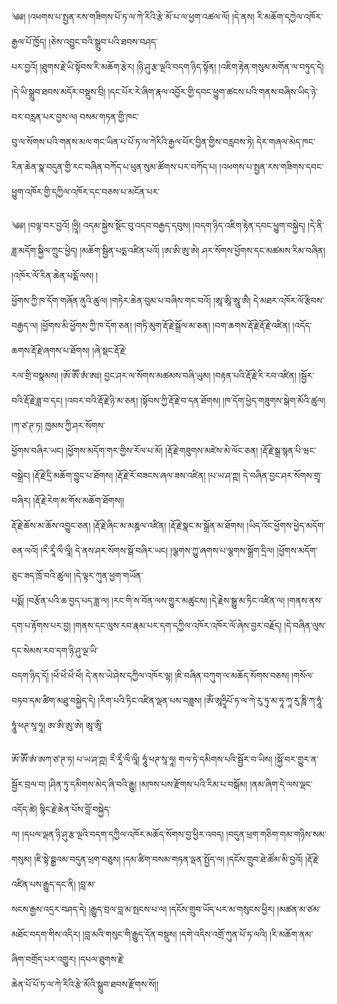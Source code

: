 ﻿  
༄༅། །འཕགས་པ་སྤྱན་རས་གཟིགས་པོ་ཏ་ལ་ཀེ་རིའི་རྩེ་མོ་པ་ལ་ཕྱག་འཚལ་ལོ། །དེ་ནས། རི་མཆོག་དཀྱེལ་འཁོར་རྒྱལ་པོ་ཁྱོད། །ཅེས་འབྱུང་བའི་སྒྲུབ་པའི་ཐབས་བཤད་  
པར་བྱའོ། །ཐུགས་རྗེ་ཡི་སྟོབས་རི་མཆོག་རྩེར། །ཉི་ཤུ་རྩ་ལྔའི་བདག་ཉིད་སྟོན། །འཇིག་རྟེན་གསུམ་མགོན་ལ་བཏུད་དེ། །དེ་ཡི་སྒྲུབ་ཐབས་མདོར་བསྡུས་བྲི། །དང་པོར་རེ་ཞིག་རྣལ་འབྱོར་གྱི་དབང་ཕྱུག་ཚངས་པའི་གནས་བཞིས་ཡིད་ཉེ་བར་བརླན་པར་བྱས་ལ། བསམ་གཏན་གྱི་ཁང་  
བུ་ལ་སོགས་པའི་གནས་མལ་གང་ཡིན་པ་པོ་ཏ་ལ་ཀེརིའི་རྒྱལ་པོར་བྱིན་གྱིས་བརླབས་ཏེ། དེར་གཞལ་མེད་ཁང་རིན་ཆེན་སྣ་བདུན་གྱི་རང་བཞིན་བཀོད་པ་ཕུན་སུམ་ཚོགས་པར་བཀོད་པ། །འཕགས་པ་སྤྱན་རས་གཟིགས་དབང་ཕྱུག་འཁོར་གྱི་དཀྱིལ་འཁོར་དང་བཅས་པ་མངོན་པར་  
  
༄༅། །བལྟ་བར་བྱའོ། །ཧྲཱི། འདམ་སྐྱེས་སྡོང་བུ་འདབ་བརྒྱད་དབུས། །བདག་ཉིད་འཇིག་རྟེན་དབང་ཕྱུག་བསྐྱེད། །དེ་ནི་ཟླ་མདོག་སྐྱིལ་ཀྲུང་ཕྱེད། །མཆོག་སྦྱིན་པདྨ་འཛིན་པའོ། །ཨ་ཨི་ཨུ་ཨེ། ཤར་སོགས་ཕྱོགས་དང་མཚམས་རིམ་བཞིན། །འཁོར་ལོ་རིན་ཆེན་པདྨོ་ལས། །  
ཕྱོགས་ཀྱི་ཁ་དོག་གཞོན་ནུའི་ཚུལ། །གཏེར་ཆེན་བུམ་པ་བཞིས་གང་བའོ། །ཨཱ་ཨཱི་ཨཱུ་ཨཻ། དེ་མཐར་འཁོར་ལོ་རྩིབས་བརྒྱད་ལ། །ཕྱོགས་མི་ཕྱོགས་ཀྱི་ཁ་དོག་ཅན། །གཏི་མུག་རྡོ་རྗེ་སྒྲོལ་མ་ཅན། །བག་ཆགས་རྡོ་རྗེ་རྡོ་རྗེ་འཛིན། །འདོད་ཆགས་རྡོ་རྗེ་ཞགས་པ་ཐོགས། །ཞེ་སྡང་རྡོ་རྗེ་  
རལ་གྲི་བསྣམས། །ཨོ་ཨཽ་ཨཾ་ཨཿ། བྱང་ཤར་ལ་སོགས་མཚམས་བཞི་ཡུམ། །བརྟན་པའི་རྡོ་རྗེ་རི་རབ་འཛིན། །སྦྱོར་བའི་རྡོ་རྗེ་ཟླ་བ་དང། །འབར་བའི་རྡོ་རྗེ་ཉི་མ་ཅན། །སྟོབས་ཀྱི་རྡོ་རྗེ་བ་དན་ཐོགས། །ཁ་དོག་ཕྱེད་གཟུགས་སྒེག་མོའི་ཚུལ། །ཀ་ཙ་ཊ་ཏ། ཁྱམས་ཀྱི་ཤར་སོགས་  
ཕྱོགས་བཞིར་ཡང། །ཕྱོགས་མདོག་གར་གྱིས་རོལ་པ་མོ། །རྡོ་རྗེ་གཟུགས་མཛེས་མེ་ལོང་ཅན། །རྡོ་རྗེ་སྒྲ་སྙན་པི་ཝང་བསྒྲེང། །རྡོ་རྗེ་དྲི་མཆོག་བྱུང་པ་ཐོགས། །རྡོ་རྗེ་རོ་བཟངས་ཞལ་ཟས་འཛིན། །པ་ཡ་ཤ་ཀྵ། དེ་བཞིན་བྱང་ཤར་སོགས་གྲྭ་བཞིར། །རྡོ་རྗེ་རེག་མ་གོས་མཆོག་ཐོགས།།  
རྡོ་རྗེ་ཆོས་མ་ཆོས་འབྱུང་ཅན། །རྡོ་རྗེ་ཞིང་མ་མཎྜལ་འཛིན། །རྡོ་རྗེ་སྣང་མ་སྒྲོན་མ་ཐོགས། །ཡིད་འོང་ཕྱོགས་ཕྱེད་མདོག་ཅན་ལའོ། །རྀ་རཱྀ་ལྀ་ལཱྀ། དེ་ནས་ཤར་སོགས་སྒོ་བཞིར་ཡང། །ལྕགས་ཀྱུ་ཞགས་པ་ལྕགས་སྒྲོག་དྲིལ། །ཕྱོགས་མདོག་ཅུང་ཟད་ཁྲོ་བའི་ཚུལ། །དེ་ལྟར་ཀུན་ཕྱག་གཡོན་  
པདྨོ། །བརྩོན་པའི་ཆ་བྱད་པད་ཟླ་ལ། །རང་གི་ས་བོན་ལས་གྱུར་མཚུངས། །དེ་རྗེས་སྒྱུ་མ་ཏིང་འཛིན་ལ། །གནས་ནས་དག་པ་རྟོགས་པར་བྱ། །གནས་དང་ལུས་རབ་རྣམ་པར་དག་དཀྱིལ་འཁོར་འཁོར་ལོ་ཞེས་བྱར་བརྗོད། །དེ་བཞིན་ལུས་དང་སེམས་རབ་དག་ཉི་ཤུ་ལྔ་ཡི་  
བདག་ཉིད་དོ། །ཕེཾ་ཕེཾ་ཕེཾ་ཕེཾ། དེ་ནས་ཡེ་ཤེས་དཀྱིལ་འཁོར་ལྷ། །ཇི་བཞིན་བཀུག་ལ་མཆོད་སོགས་བཅས། །གསོལ་བཏབ་དམ་ཚིག་མཐུ་བསྐྱེད་དེ། །རིག་པའི་ཏིང་འཛིན་ལྡན་པས་བཟླས། །ཨོཾ་ཨཱཧྲཱིཔོ་ཏ་ལ་ཀེ་རུ་ཏུ་མ་ཧཱ་ཀཱ་རུ་ཎཱི་ཀ་ཧཱུཾ་ཧཱུཾ་ཕཊ་སཱ་ཧཱ། ཨ་ཨི་ཨུ་ཨེ། ཨཱ་ཨཱི་  
  
ཨོ་ཨཽ་ཨཾ་ཨཀ་ཙ་ཊ་ཏ། པ་ཡ་ཤ་ཀྵ། རྀ་རཱྀ་ལྀ་ལཱྀ། ཧཱུཾ་ཕཊ་སཱ་ཧཱ། གལ་ཏེ་དམིགས་པའི་སྦྱོར་བ་ཡིས། །སྐྱོ་བར་གྱུར་ན་སྦྱོར་བྲལ་བ། །ཤིན་ཏུ་དམིགས་མེད་ཞི་བའི་རྒྱུ། །མཁས་པས་རྫོགས་པའི་རིམ་པ་བསྒོམ། །ནམ་ཞིག་དེ་ལས་ལྡང་འདོད་ཚེ། སྙིང་རྗེ་ཆེན་པོས་བློ་བསྐྱེད་  
ལ། །དཔལ་ལྡན་ཉི་ཤུ་རྩ་ལྔའི་བདག་དཀྱིལ་འཁོར་མཆོད་སོགས་བྱ་ཕྱིར་འབད། །བདུན་ཕྲག་གཅིག་གམ་གཉིས་སམ་གསུམ། །ཇི་སྟེ་བྲྒྱའམ་བདུན་ཕྲག་བཅུས། །དམ་ཚིག་བསམ་གཏན་ལྡན་སྤྱོད་ལ། །དངོས་གྲུབ་ཐེ་ཚོམ་མི་བྱའོ། །རྡོ་རྗེ་འཛིན་པས་རྒྱུད་དང་ནི། །བླ་མ་  
སངས་རྒྱས་འདྲར་བཤད་དེ། །རྒྱུད་བྲལ་བླ་མ་སྤངས་པ་ལ། །དངོས་གྲུབ་ཡོད་པར་མ་གསུངས་ཕྱིར། །མཚན་མ་ཙམ་མཐོང་བདག་གིས་འདིར། །བླ་མའི་གསུང་གི་རྒྱུད་དོན་བསྡུས། །དགེ་འདིས་འགྲོ་ཀུན་པོ་ཏ་ལའི། །རི་མཆོག་ནམ་ཞིག་བགྲོད་པར་འགྱུར། །དཔལ་ཐུགས་རྗེ་  
ཆེན་པོ་པོ་ཏ་ལ་ཀེ་རིའི་རྩེ་མོའི་སྒྲུབ་ཐབས་རྫོགས་སོ།།  
  
  
